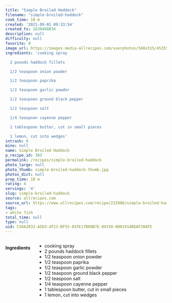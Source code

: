 ```yaml
---
title: "Simple Broiled Haddock"
filename: "simple-broiled-haddock"
cook_time: 10 m
created: '2021-09-01 09:33:54'
created_ts: 1630488834
description: null
difficulty: null
favorite: 0
image_url: https://images.media-allrecipes.com/userphotos/560x315/4535513.jpg
ingredients: 'cooking spray

  2 pounds haddock fillets

  1/2 teaspoon onion powder

  1/2 teaspoon paprika

  1/2 teaspoon garlic powder

  1/2 teaspoon ground black pepper

  1/2 teaspoon salt

  1/4 teaspoon cayenne pepper

  1 tablespoon butter, cut in small pieces

  1 lemon, cut into wedges'
intrash: 0
mine: null
name: Simple Broiled Haddock
p_recipe_id: 383
permalink: /recipes/simple-broiled-haddock
photo_large: null
photo_thumb: simple-broiled-haddock-thumb.jpg
photos_dict: null
prep_time: 10 m
rating: 4
servings: '4'
slug: simple-broiled-haddock
source: allrecipes.com
source_url: https://www.allrecipes.com/recipe/232906/simple-broiled-haddock/
tags:
- white fish
total_time: null
type: null
uid: C56A2832-A5D3-4F23-BF55-81FE17B00B7E-89150-0001914BEAF20AFE
---
```

<div class="large-8 medium-7 columns" id="writeup">	</div><!-- #writeup -->
</div><!-- #row-one -->
<div class="row" id="row-two">	<div class="medium-4 small-5 columns" id="ingredients"><h4>Ingredients</h4><div class="box box-ingredients content"><ul>
<li>cooking spray</li>
<li>2 pounds haddock fillets</li>
<li>1/2 teaspoon onion powder</li>
<li>1/2 teaspoon paprika</li>
<li>1/2 teaspoon garlic powder</li>
<li>1/2 teaspoon ground black pepper</li>
<li>1/2 teaspoon salt</li>
<li>1/4 teaspoon cayenne pepper</li>
<li>1 tablespoon butter, cut in small pieces</li>
<li>1 lemon, cut into wedges</li>
</ul>
</div>	</div>	<div class="medium-6 small-7 columns" id="directions">	</div>